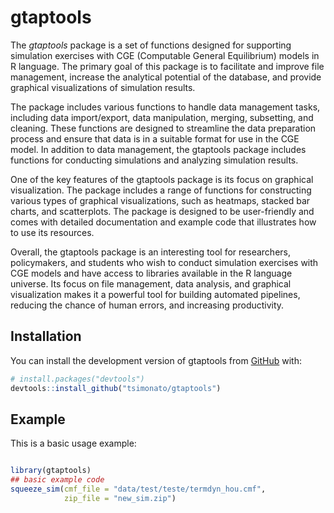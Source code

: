 
<!-- README.md is generated from README.Rmd. Please edit that file -->

# gtaptools

<!-- badges: start -->
<!-- badges: end -->

The *gtaptools* package is a set of functions designed for supporting
simulation exercises with CGE (Computable General Equilibrium) models in
R language. The primary goal of this package is to facilitate and
improve file management, increase the analytical potential of the
database, and provide graphical visualizations of simulation results.

The package includes various functions to handle data management tasks,
including data import/export, data manipulation, merging, subsetting,
and cleaning. These functions are designed to streamline the data
preparation process and ensure that data is in a suitable format for use
in the CGE model. In addition to data management, the gtaptools package
includes functions for conducting simulations and analyzing simulation
results.

One of the key features of the gtaptools package is its focus on
graphical visualization. The package includes a range of functions for
constructing various types of graphical visualizations, such as
heatmaps, stacked bar charts, and scatterplots. The package is designed
to be user-friendly and comes with detailed documentation and example
code that illustrates how to use its resources.

Overall, the gtaptools package is an interesting tool for researchers,
policymakers, and students who wish to conduct simulation exercises with
CGE models and have access to libraries available in the R language
universe. Its focus on file management, data analysis, and graphical
visualization makes it a powerful tool for building automated pipelines,
reducing the chance of human errors, and increasing productivity.

## Installation

You can install the development version of gtaptools from
[GitHub](https://github.com/) with:

``` r
# install.packages("devtools")
devtools::install_github("tsimonato/gtaptools")
```

## Example

This is a basic usage example:

``` r

library(gtaptools)
## basic example code
squeeze_sim(cmf_file = "data/test/teste/termdyn_hou.cmf",
            zip_file = "new_sim.zip")
```

